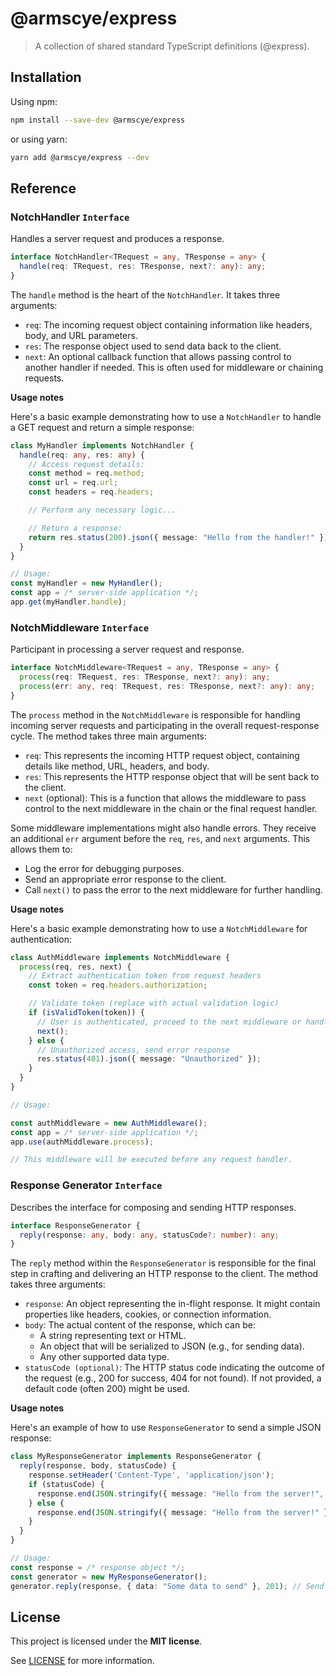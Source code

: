 # @armscye/express

> A collection of shared standard TypeScript definitions (@express).

## Installation

Using npm:

```sh
npm install --save-dev @armscye/express
```

or using yarn:

```sh
yarn add @armscye/express --dev
```

## Reference

### NotchHandler `Interface`

Handles a server request and produces a response.

```ts
interface NotchHandler<TRequest = any, TResponse = any> {
  handle(req: TRequest, res: TResponse, next?: any): any;
}
```

The `handle` method is the heart of the `NotchHandler`. It takes three arguments:

- `req`: The incoming request object containing information like headers, body, and URL parameters.
- `res`: The response object used to send data back to the client.
- `next`: An optional callback function that allows passing control to another handler if needed. This is often used for middleware or chaining requests.

**Usage notes**

Here's a basic example demonstrating how to use a `NotchHandler` to handle a GET request and return a simple response:

```ts
class MyHandler implements NotchHandler {
  handle(req: any, res: any) {
    // Access request details:
    const method = req.method;
    const url = req.url;
    const headers = req.headers;

    // Perform any necessary logic...

    // Return a response:
    return res.status(200).json({ message: "Hello from the handler!" });
  }
}

// Usage:
const myHandler = new MyHandler();
const app = /* server-side application */;
app.get(myHandler.handle);
```

### NotchMiddleware `Interface`

Participant in processing a server request and response.

```ts
interface NotchMiddleware<TRequest = any, TResponse = any> {
  process(req: TRequest, res: TResponse, next?: any): any;
  process(err: any, req: TRequest, res: TResponse, next?: any): any;
}
```

The `process` method in the `NotchMiddleware` is responsible for handling incoming server requests and participating in the overall request-response cycle. The method takes three main arguments:

- `req`: This represents the incoming HTTP request object, containing details like method, URL, headers, and body.
- `res`: This represents the HTTP response object that will be sent back to the client.
- `next` (optional): This is a function that allows the middleware to pass control to the next middleware in the chain or the final request handler.

Some middleware implementations might also handle errors. They receive an additional `err` argument before the `req`, `res`, and `next` arguments. This allows them to:

- Log the error for debugging purposes.
- Send an appropriate error response to the client.
- Call `next()` to pass the error to the next middleware for further handling.

**Usage notes**

Here's a basic example demonstrating how to use a `NotchMiddleware` for authentication:

```ts
class AuthMiddleware implements NotchMiddleware {
  process(req, res, next) {
    // Extract authentication token from request headers
    const token = req.headers.authorization;

    // Validate token (replace with actual validation logic)
    if (isValidToken(token)) {
      // User is authenticated, proceed to the next middleware or handler
      next();
    } else {
      // Unauthorized access, send error response
      res.status(401).json({ message: "Unauthorized" });
    }
  }
}

// Usage:

const authMiddleware = new AuthMiddleware();
const app = /* server-side application */;
app.use(authMiddleware.process);

// This middleware will be executed before any request handler.
```

### Response Generator `Interface`

Describes the interface for composing and sending HTTP responses.

```ts
interface ResponseGenerator {
  reply(response: any, body: any, statusCode?: number): any;
}
```

The `reply` method within the `ResponseGenerator` is responsible for the final step in crafting and delivering an HTTP response to the client. The method takes three arguments:

- `response`: An object representing the in-flight response. It might contain properties like headers, cookies, or connection information.
- `body`: The actual content of the response, which can be:
  - A string representing text or HTML.
  - An object that will be serialized to JSON (e.g., for sending data).
  - Any other supported data type.
- `statusCode (optional)`: The HTTP status code indicating the outcome of the request (e.g., 200 for success, 404 for not found). If not provided, a default code (often 200) might be used.

**Usage notes**

Here's an example of how to use `ResponseGenerator` to send a simple JSON response:

```ts
class MyResponseGenerator implements ResponseGenerator {
  reply(response, body, statusCode) {
    response.setHeader('Content-Type', 'application/json');
    if (statusCode) {
      response.end(JSON.stringify({ message: "Hello from the server!", status: statusCode }));
    } else {
      response.end(JSON.stringify({ message: "Hello from the server!" }));
    }
  }
}

// Usage:
const response = /* response object */;
const generator = new MyResponseGenerator();
generator.reply(response, { data: "Some data to send" }, 201); // Send a 201 Created response
```

## License

This project is licensed under the **MIT license**.

See [LICENSE](LICENSE) for more information.
